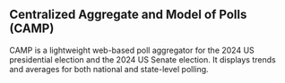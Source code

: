 ## Centralized Aggregate and Model of Polls (CAMP)

CAMP is a lightweight web-based poll aggregator for the 2024 US presidential election and the 2024 US Senate election. It displays trends and averages for both national and state-level polling.